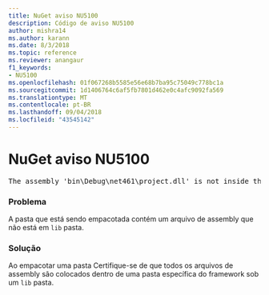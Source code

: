 ```yaml
---
title: NuGet aviso NU5100
description: Código de aviso NU5100
author: mishra14
ms.author: karann
ms.date: 8/3/2018
ms.topic: reference
ms.reviewer: anangaur
f1_keywords:
- NU5100
ms.openlocfilehash: 01f067268b5585e56e68b7ba95c75049c778bc1a
ms.sourcegitcommit: 1d1406764c6af5fb7801d462e0c4afc9092fa569
ms.translationtype: MT
ms.contentlocale: pt-BR
ms.lasthandoff: 09/04/2018
ms.locfileid: "43545142"
---
```

# <a name="nuget-warning-nu5100"></a>NuGet aviso NU5100
<pre>The assembly 'bin\Debug\net461\project.dll' is not inside the 'lib' folder and hence it won't be added as a reference when the package is installed into a project. Move it into the 'lib' folder if it needs to be referenced.</pre>

### <a name="issue"></a>Problema

A pasta que está sendo empacotada contém um arquivo de assembly que não está em `lib` pasta.


### <a name="solution"></a>Solução

Ao empacotar uma pasta Certifique-se de que todos os arquivos de assembly são colocados dentro de uma pasta específica do framework sob um `lib` pasta.

